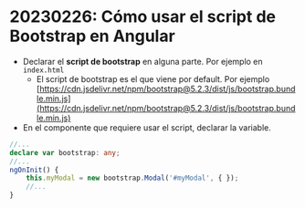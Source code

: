 # 20230226: Cómo usar el script de Bootstrap en Angular

- Declarar el **script de bootstrap** en alguna parte. Por ejemplo en `index.html`
	- El script de bootstrap es el que viene por default. Por ejemplo [https://cdn.jsdelivr.net/npm/bootstrap@5.2.3/dist/js/bootstrap.bundle.min.js](https://cdn.jsdelivr.net/npm/bootstrap@5.2.3/dist/js/bootstrap.bundle.min.js)
- En el componente que requiere usar el script, declarar la variable.

```ts
//...
declare var bootstrap: any;
//...
ngOnInit() {
	this.myModal = new bootstrap.Modal('#myModal', { });
	//...
}
```
